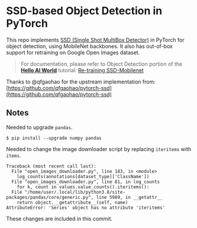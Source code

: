 # SSD-based Object Detection in PyTorch

This repo implements [SSD (Single Shot MultiBox Detector)](https://arxiv.org/abs/1512.02325) in PyTorch for object detection, using MobileNet backbones.  It also has out-of-box support for retraining on Google Open Images dataset.  

> For documentation, please refer to Object Detection portion of the **[Hello AI World](https://github.com/dusty-nv/jetson-inference/tree/dev#training)** tutorial:
> [Re-training SSD-Mobilenet](https://github.com/dusty-nv/jetson-inference/blob/dev/docs/pytorch-ssd.md)

Thanks to @qfgaohao for the upstream implementation from:  [https://github.com/qfgaohao/pytorch-ssd](https://github.com/qfgaohao/pytorch-ssd)

## Notes

Needed to upgrade `pandas`.

```
$ pip install --upgrade numpy pandas
```

Needed to change the image downloader script by replacing `iteritems` with `items`.

```
Traceback (most recent call last):
  File "open_images_downloader.py", line 183, in <module>
    log_counts(annotations[dataset_type]['ClassName'])
  File "open_images_downloader.py", line 81, in log_counts
    for k, count in values.value_counts().iteritems():
  File "/home/user/.local/lib/python3.8/site-packages/pandas/core/generic.py", line 5989, in __getattr__
    return object.__getattribute__(self, name)
AttributeError: 'Series' object has no attribute 'iteritems'
```

These changes are included in this commit.


